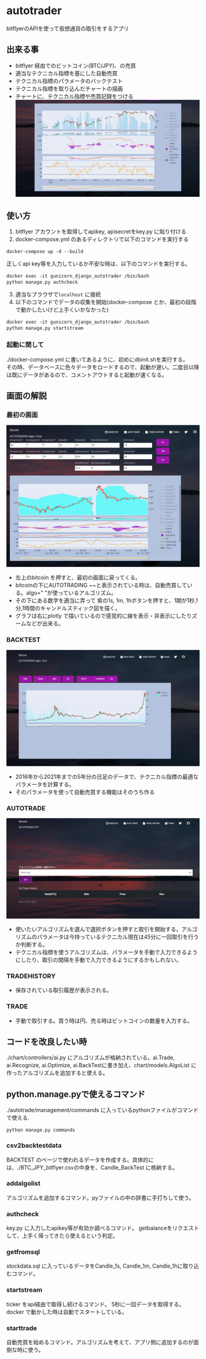 # autotrader
bitflyerのAPIを使って仮想通貨の取引をするアプリ
## 出来る事
- bitflyer 経由でのビットコイン(BTC/JPY)、の売買
- 適当なテクニカル指標を基にした自動売買
- テクニカル指標のパラメータのバックテスト
- テクニカル指標を取り込んだチャートの描画
- チャートに、テクニカル指標や売買記録をつける
![landingpagedemo](chart/static/img/landing_demo.jpg)  

## 使い方
1. bitflyer アカウントを取得してapikey, apisecretをkey.py に貼り付ける   
2. docker-compose.yml のあるディレクトリで以下のコマンドを実行する
```
docker-compose up -d --build
```  
正しくapi key等を入力しているか不安な時は、以下のコマンドを実行する。
```
docker exec -it gunicorn_django_autotrader /bin/bash
python manage.py authcheck
```  
3. 適当なブラウザで`localhost` に接続
4. 以下のコマンドでデータの収集を開始(docker-compose とか、最初の段階で動かしたいけど上手くいかなかった)
```
docker exec -it gunicorn_django_autotrader /bin/bash
python manage.py startstream
```
### 起動に関して 
./docker-compose.yml に書いてあるように、初めにdbinit.shを実行する。  
その時、データベースに色々データをロードするので、起動が遅い。二度目以降は既にデータがあるので、コメントアウトすると起動が速くなる。  
## 画面の解説
### 最初の画面
![landingpagedemo](/static/img/index.jpg)  


- 左上のbitcoin を押すと、最初の画面に戻ってくる。
- bitcoinの下にAUTOTRADING ~~と表示されている時は、自動売買している。algo=" "が使っているアルゴリズム。
- その下にある数字を適当に弄って 紫の1s, 1m, 1hボタンを押すと、1期が1秒,1分,1時間のキャンドルスティック図を描く。
- グラフは右にplotly で描いているので感覚的に線を表示・非表示にしたりズームなどが出来る。

### BACKTEST
![landingpagedemo](/static/img/backtest.jpg)  
- 2016年から2021年までの5年分の日足のデータで、テクニカル指標の最適なパラメータを計算する。
- そのパラメータを使って自動売買する機能はそのうち作る

### AUTOTRADE
![landingpagedemo](/static/img/autotrade.jpg) 
- 使いたいアルゴリズムを選んで選択ボタンを押すと取引を開始する。アルゴリズムのパラメータは今持っているテクニカル現在は45分に一回取引を行うか判断する。
- テクニカル指標を使うアルゴリズムは、パラメータを手動で入力できるようにしたり、取引の間隔を手動で入力できるようにするかもしれない。

### TRADEHISTORY
- 保存されている取引履歴が表示される。
### TRADE
- 手動で取引する。買う時は円、売る時はビットコインの数量を入力する。


## コードを改良したい時
./chart/controllers/ai.py にアルゴリズムが格納されている。ai.Trade, ai.Recognize, ai.Optimize, ai.BackTestに書き加え、chart/models.AlgoList に作ったアルゴリズムを追加すると使える。

## python.manage.pyで使えるコマンド
./autotrade/management/commands に入っているpythonファイルがコマンドで使える.
```
python manage.py commands
```
### csv2backtestdata
BACKTEST のページで使われるデータを作成する。具体的には、./BTC_JPY_bitflyer.csvの中身を、Candle_BackTest に格納する。
### addalgolist
アルゴリズムを追加するコマンド。pyファイルの中の辞書に手打ちして使う。
### authcheck
key.py に入力したapikey等が有効か調べるコマンド。 getbalanceをリクエストして、上手く帰ってきたら使えるという判定。
### getfromsql
stockdata.sql に入っているデータをCandle_1s, Candle_1m, Candle_1hに取り込むコマンド。
### startstream
ticker をapi経由で取得し続けるコマンド。 5秒に一回データを取得する。docker で動かした時は自動でスタートしている。
### starttrade
自動売買を始めるコマンド。アルゴリズムを考えて、アプリ側に追加するのが面倒な時に使う。


